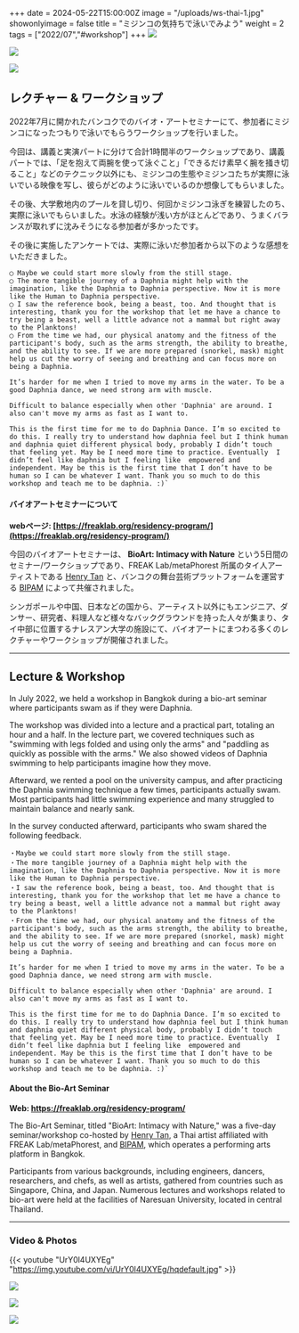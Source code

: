 +++
date = 2024-05-22T15:00:00Z
image = "/uploads/ws-thai-1.jpg"
showonlyimage = false
title = "ミジンコの気持ちで泳いでみよう"
weight = 2
tags = ["2022/07","#workshop"]
+++
![](/uploads/ws-thai-2.jpg)

![](/uploads/ws-thai-4-2.jpg)

![](/uploads/ws-thai-4.jpg)

## レクチャー & ワークショップ
2022年7月に開かれたバンコクでのバイオ・アートセミナーにて、参加者にミジンコになったつもりで泳いでもらうワークショップを行いました。

今回は、講義と実演パートに分けて合計1時間半のワークショップであり、講義パートでは、「足を抱えて両腕を使って泳ぐこと」「できるだけ素早く腕を掻き切ること」などのテクニック以外にも、ミジンコの生態やミジンコたちが実際に泳いでいる映像を写し、彼らがどのように泳いでいるのか想像してもらいました。  

その後、大学敷地内のプールを貸し切り、何回かミジンコ泳ぎを練習したのち、実際に泳いでもらいました。水泳の経験が浅い方がほとんどであり、うまくバランスが取れずに沈みそうになる参加者が多かったです。

その後に実施したアンケートでは、実際に泳いだ参加者から以下のような感想をいただきました。
```
◯ Maybe we could start more slowly from the still stage.
◯ The more tangible journey of a Daphnia might help with the imagination, like the Daphnia to Daphnia perspective. Now it is more like the Human to Daphnia perspective.
◯ I saw the reference book, being a beast, too. And thought that is interesting, thank you for the workshop that let me have a chance to try being a beast, well a little advance not a mammal but right away to the Planktons!
◯ From the time we had, our physical anatomy and the fitness of the participant's body, such as the arms strength, the ability to breathe, and the ability to see. If we are more prepared (snorkel, mask) might help us cut the worry of seeing and breathing and can focus more on being a Daphnia.
```
```
It’s harder for me when I tried to move my arms in the water. To be a good Daphnia dance, we need strong arm with muscle.  
```
```
Difficult to balance especially when other 'Daphnia' are around. I also can't move my arms as fast as I want to.
```
```
This is the first time for me to do Daphnia Dance. I’m so excited to do this. I really try to understand how daphnia feel but I think human and daphnia quiet different physical body, probably I didn’t touch that feeling yet. May be I need more time to practice. Eventually  I didn’t feel like daphnia but I feeling like  empowered and independent. May be this is the first time that I don’t have to be human so I can be whatever I want. Thank you so much to do this workshop and teach me to be daphnia. :)`
```

#### バイオアートセミナーについて
**webページ: [https://freaklab.org/residency-program/](https://freaklab.org/residency-program/)**

今回のバイオアートセミナーは、 **BioArt: Intimacy with Nature** という5日間のセミナー/ワークショップであり、FREAK Lab/metaPhorest 所属のタイ人アーティストである [Henry Tan](https://www.henryandpartners.com/biography/) と、バンコクの舞台芸術プラットフォームを運営する [BIPAM](https://www.bipam.org/aboutbipam) によって共催されました。

シンガポールや中国、日本などの国から、アーティスト以外にもエンジニア、ダンサー、研究者、料理人など様々なバックグラウンドを持った人々が集まり、タイ中部に位置するナレスアン大学の施設にて、バイオアートにまつわる多くのレクチャーやワークショップが開催されました。

---

## Lecture & Workshop
In July 2022, we held a workshop in Bangkok during a bio-art seminar where participants swam as if they were Daphnia.

The workshop was divided into a lecture and a practical part, totaling an hour and a half. In the lecture part, we covered techniques such as "swimming with legs folded and using only the arms" and "paddling as quickly as possible with the arms." We also showed videos of Daphnia swimming to help participants imagine how they move.

Afterward, we rented a pool on the university campus, and after practicing the Daphnia swimming technique a few times, participants actually swam. Most participants had little swimming experience and many struggled to maintain balance and nearly sank.

In the survey conducted afterward, participants who swam shared the following feedback.
```
・Maybe we could start more slowly from the still stage.
・The more tangible journey of a Daphnia might help with the imagination, like the Daphnia to Daphnia perspective. Now it is more like the Human to Daphnia perspective.
・I saw the reference book, being a beast, too. And thought that is interesting, thank you for the workshop that let me have a chance to try being a beast, well a little advance not a mammal but right away to the Planktons!
・From the time we had, our physical anatomy and the fitness of the participant's body, such as the arms strength, the ability to breathe, and the ability to see. If we are more prepared (snorkel, mask) might help us cut the worry of seeing and breathing and can focus more on being a Daphnia.
```
```
It’s harder for me when I tried to move my arms in the water. To be a good Daphnia dance, we need strong arm with muscle.  
```
```
Difficult to balance especially when other 'Daphnia' are around. I also can't move my arms as fast as I want to.
```
```
This is the first time for me to do Daphnia Dance. I’m so excited to do this. I really try to understand how daphnia feel but I think human and daphnia quiet different physical body, probably I didn’t touch that feeling yet. May be I need more time to practice. Eventually  I didn’t feel like daphnia but I feeling like  empowered and independent. May be this is the first time that I don’t have to be human so I can be whatever I want. Thank you so much to do this workshop and teach me to be daphnia. :)`
```
#### About the Bio-Art Seminar
**Web: https://freaklab.org/residency-program/**

The Bio-Art Seminar, titled "BioArt: Intimacy with Nature," was a five-day seminar/workshop co-hosted by [Henry Tan](https://www.henryandpartners.com/biography/), a Thai artist affiliated with FREAK Lab/metaPhorest, and [BIPAM](https://www.bipam.org/aboutbipam), which operates a performing arts platform in Bangkok.

Participants from various backgrounds, including engineers, dancers, researchers, and chefs, as well as artists, gathered from countries such as Singapore, China, and Japan. Numerous lectures and workshops related to bio-art were held at the facilities of Naresuan University, located in central Thailand.


---
### Video & Photos

{{< youtube "UrY0l4UXYEg" "https://img.youtube.com/vi/UrY0l4UXYEg/hqdefault.jpg" >}}


![](/uploads/ws-thai-3.jpg)

![](/uploads/ws-thai-3-2.jpg)

![](/uploads/ws-thai-5.jpg)
